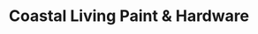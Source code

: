---
title: "Coastal Living Paint & Hardware"
url: /hampton-falls/coastal-living-paint-und-hardware/
shop: Eisenwaren
---